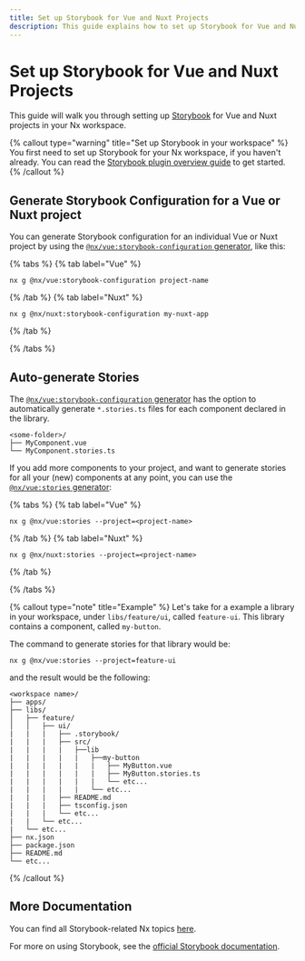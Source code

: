 ```yaml
---
title: Set up Storybook for Vue and Nuxt Projects
description: This guide explains how to set up Storybook for Vue and Nuxt projects in your Nx workspace.
---
```


# Set up Storybook for Vue and Nuxt Projects

This guide will walk you through setting up [Storybook](https://storybook.js.org) for Vue and Nuxt projects in your Nx workspace.

{% callout type="warning" title="Set up Storybook in your workspace" %}
You first need to set up Storybook for your Nx workspace, if you haven't already. You can read the [Storybook plugin overview guide](/technologies/test-tools/storybook/api) to get started.
{% /callout %}

## Generate Storybook Configuration for a Vue or Nuxt project

You can generate Storybook configuration for an individual Vue or Nuxt project by using the [`@nx/vue:storybook-configuration` generator](/technologies/vue/api/generators/storybook-configuration), like this:

{% tabs %}
{% tab label="Vue" %}

```shell
nx g @nx/vue:storybook-configuration project-name
```

{% /tab %}
{% tab label="Nuxt" %}

```shell
nx g @nx/nuxt:storybook-configuration my-nuxt-app
```

{% /tab %}

{% /tabs %}

## Auto-generate Stories

The [`@nx/vue:storybook-configuration` generator](/technologies/vue/api/generators/storybook-configuration) has the option to automatically generate `*.stories.ts` files for each component declared in the library.

```text
<some-folder>/
├── MyComponent.vue
└── MyComponent.stories.ts
```

If you add more components to your project, and want to generate stories for all your (new) components at any point, you can use the [`@nx/vue:stories` generator](/technologies/vue/api/generators/stories):

{% tabs %}
{% tab label="Vue" %}

```shell
nx g @nx/vue:stories --project=<project-name>
```

{% /tab %}
{% tab label="Nuxt" %}

```shell
nx g @nx/nuxt:stories --project=<project-name>
```

{% /tab %}

{% /tabs %}

{% callout type="note" title="Example" %}
Let's take for a example a library in your workspace, under `libs/feature/ui`, called `feature-ui`. This library contains a component, called `my-button`.

The command to generate stories for that library would be:

```shell
nx g @nx/vue:stories --project=feature-ui
```

and the result would be the following:

```text
<workspace name>/
├── apps/
├── libs/
│   ├── feature/
│   │   ├── ui/
|   |   |   ├── .storybook/
|   |   |   ├── src/
|   |   |   |   ├──lib
|   |   |   |   |   ├──my-button
|   |   |   |   |   |   ├── MyButton.vue
|   |   |   |   |   |   ├── MyButton.stories.ts
|   |   |   |   |   |   └── etc...
|   |   |   |   |   └── etc...
|   |   |   ├── README.md
|   |   |   ├── tsconfig.json
|   |   |   └── etc...
|   |   └── etc...
|   └── etc...
├── nx.json
├── package.json
├── README.md
└── etc...
```

{% /callout %}

## More Documentation

You can find all Storybook-related Nx topics [here](/technologies/test-tools/storybook/introduction).

For more on using Storybook, see the [official Storybook documentation](https://storybook.js.org/docs/vue/get-started/introduction).
